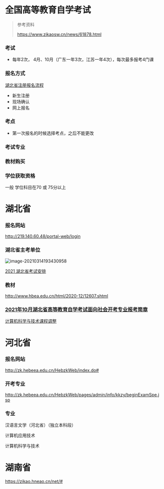# 全国高等教育自学考试

>   参考资料
>
>   https://www.zikaosw.cn/news/61878.html

### 考试

-   每年2次， 4月、10月（广东一年3次，江苏一年4次），每次最多报考4门课

### 报名方式

[湖北省注册报名流程](https://zhuanlan.zhihu.com/p/95297769)

-   新生注册
-   现场确认
-   网上报名

### 考点

-   第一次报名的时候选择考点，之后不能更改

### 考试专业



### 教材购买



### 学位获取资格

一般 学位科目在70 或 75分以上

# 湖北省

### 报名网站

http://219.140.60.48/portal-web/login

### 湖北省主考单位

![image-20210314193430958](E:\Markdown\notes\assets\自考之路.assets\image-20210314193430958.png)

[2021 湖北省考试安排](http://www.hbea.edu.cn/html/2020-12/12604.shtml)

### 教材

http://www.hbea.edu.cn/html/2020-12/12607.shtml



### [2021年10月湖北省高等教育自学考试面向社会开考专业报考简章](http://www.hbea.edu.cn/html/2020-12/12610.html)

[计算机科学与技术课程调整](http://www.hbea.edu.cn/html/2018-09/12123.shtml)

# 河北省

### 报名网站

http://zk.hebeea.edu.cn/HebzkWeb/index.do#

### 开考专业

http://zk.hebeea.edu.cn/HebzkWeb/pages/admin/info/kkzy/beginExamSpe.jsp



### 专业

汉语言文学（河北省）（独立本科段）

计算机应用技术

计算机科学与技术

# 湖南省

https://zikao.hneao.cn/net/#



